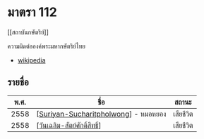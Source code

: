 # มาตรา 112

[[สถาบันกษัตริย์]]

ความผิดต่อองค์พระมหากษัตริย์ไทย

- [wikipedia](https://th.wikipedia.org/wiki/%E0%B8%84%E0%B8%A7%E0%B8%B2%E0%B8%A1%E0%B8%9C%E0%B8%B4%E0%B8%94%E0%B8%95%E0%B9%88%E0%B8%AD%E0%B8%AD%E0%B8%87%E0%B8%84%E0%B9%8C%E0%B8%9E%E0%B8%A3%E0%B8%B0%E0%B8%A1%E0%B8%AB%E0%B8%B2%E0%B8%81%E0%B8%A9%E0%B8%B1%E0%B8%95%E0%B8%A3%E0%B8%B4%E0%B8%A2%E0%B9%8C%E0%B9%84%E0%B8%97%E0%B8%A2)

## รายชื่อ

|พ.ศ.|ชื่อ|สถานะ|
|---|---|---|
|2558|[[Suriyan-Sucharitpholwong]] - หมอหยอง|เสียชีวิต|
|2558|[[วันเฉลิม-สัตย์ศักดิ์สิทธิ์]]|เสียชีวิต|

[//begin]: # "Autogenerated link references for markdown compatibility"
[monarchy]: monarchy "สถาบันกษัตริย์"
[Suriyan-Sucharitpholwong]: Suriyan-Sucharitpholwong "หมอหยอง"
[วันเฉลิม-สัตย์ศักดิ์สิทธิ์]: วันเฉลิม-สัตย์ศักดิ์สิทธิ์ "วันเฉลิม สัตย์ศักดิ์สิทธิ์"
[//end]: # "Autogenerated link references"